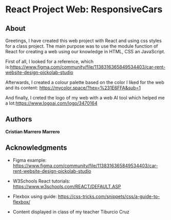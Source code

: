 # React Project Web: ResponsiveCars

## About

Greetings, I have created this web project with React and using css styles for a class project. The main purpose was to use the module function of React for creating a web using our knowledge in HTML, CSS an JavaScript. 

First of all, I looked for a reference, which is:https://www.figma.com/community/file/1138316365849534403/car-rent-website-design-pickolab-studio

Afterwards, I created a colour palette based on the color I liked for the web and its content:
https://mycolor.space/?hex=%231E6FFA&sub=1

And finally, I creted the logo of my web with a web AI tool which helped me a lot:https://www.logoai.com/logo/3470164


## Authors

 **Cristian Marrero Marrero** 

 ## Acknowledgments

 - Figma example: https://www.figma.com/community/file/1138316365849534403/car-rent-website-design-pickolab-studio

 - W3Schools React tutorials: https://www.w3schools.com/REACT/DEFAULT.ASP

 - Flexbox using guide: https://css-tricks.com/snippets/css/a-guide-to-flexbox/

 - Content displayed in class of my teacher Tiburcio Cruz